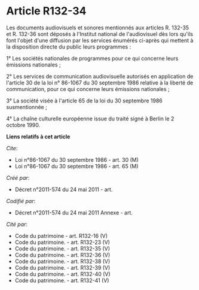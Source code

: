 # Article R132-34

Les documents audiovisuels et sonores mentionnés aux articles R. 132-35 et R. 132-36 sont déposés à l'Institut national de
l'audiovisuel dès lors qu'ils font l'objet d'une diffusion par les services énumérés ci-après qui mettent à la disposition
directe du public leurs programmes :

1° Les sociétés nationales de programmes pour ce qui concerne leurs émissions nationales ;

2° Les services de communication audiovisuelle autorisés en application de l'article 30 de la loi n° 86-1067 du 30 septembre
1986 relative à la liberté de communication, pour ce qui concerne leurs émissions nationales ;

3° La société visée à l'article 65 de la loi du 30 septembre 1986 susmentionnée ;

4° La chaîne culturelle européenne issue du traité signé à Berlin le 2 octobre 1990.

**Liens relatifs à cet article**

_Cite_:

  - Loi n°86-1067 du 30 septembre 1986 - art. 30 (M)
  - Loi n°86-1067 du 30 septembre 1986 - art. 65 (M)

_Créé par_:

  - Décret n°2011-574 du 24 mai 2011  - art.

_Codifié par_:

  - Décret n°2011-574 du 24 mai 2011 Annexe - art.

_Cité par_:

  - Code du patrimoine - art. R132-16 (V)
  - Code du patrimoine. - art. R132-23 (V)
  - Code du patrimoine. - art. R132-35 (V)
  - Code du patrimoine. - art. R132-36 (V)
  - Code du patrimoine. - art. R132-38 (V)
  - Code du patrimoine. - art. R132-39 (V)
  - Code du patrimoine. - art. R132-40 (V)
  - Code du patrimoine. - art. R132-41 (V)
